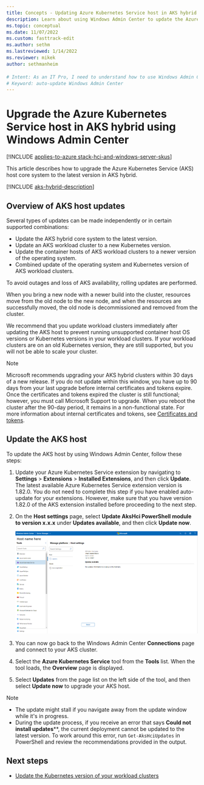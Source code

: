 ```yaml
---
title: Concepts - Updating Azure Kubernetes Service host in AKS hybrid using Windows Admin Center
description: Learn about using Windows Admin Center to update the Azure Kubernetes Service host in AKS hybrid.
ms.topic: conceptual
ms.date: 11/07/2022
ms.custom: fasttrack-edit
ms.author: sethm 
ms.lastreviewed: 1/14/2022
ms.reviewer: mikek
author: sethmanheim

# Intent: As an IT Pro, I need to understand how to use Windows Admin Center to update my AKS  host.
# Keyword: auto-update Windows Admin Center
---
```


# Upgrade the Azure Kubernetes Service host in AKS hybrid using Windows Admin Center

[!INCLUDE [applies-to-azure stack-hci-and-windows-server-skus](includes/aks-hci-applies-to-skus/aks-hybrid-applies-to-azure-stack-hci-windows-server-sku.md)]

This article describes how to upgrade the Azure Kubernetes Service (AKS) host core system to the latest version in AKS hybrid. 

[!INCLUDE [aks-hybrid-description](includes/aks-hybrid-description.md)]

## Overview of AKS host updates

Several types of updates can be made independently or in certain supported combinations:

- Update the AKS hybrid core system to the latest version.
- Update an AKS workload cluster to a new Kubernetes version.
- Update the container hosts of AKS workload clusters to a newer version of the operating system.
- Combined update of the operating system and Kubernetes version of AKS workload clusters.

To avoid outages and loss of AKS availability, rolling updates are performed.

When you bring a new node with a newer build into the cluster, resources move from the old node to the new node, and when the resources are successfully moved, the old node is decommissioned and removed from the cluster.

We recommend that you update workload clusters immediately after updating the AKS host to prevent running unsupported container host OS versions or Kubernetes versions in your workload clusters. If your workload clusters are on an old Kubernetes version, they are still supported, but you will not be able to scale your cluster.

> [!NOTE]  
> Microsoft recommends upgrading your AKS hybrid clusters within 30 days of a new release. If you do not update within this window, you have up to 90 days from your last upgrade before internal certificates and tokens expire. Once the certificates and tokens expired the cluster is still functional; however, you must call Microsoft Support to upgrade. When you reboot the cluster after the 90-day period, it remains in a non-functional state. For more information about internal certificates and tokens, see [Certificates and tokens](/azure-stack/aks-hci/certificates-update-after-sixty-days).

## Update the AKS host

To update the AKS host by using Windows Admin Center, follow these steps:

1. Update your Azure Kubernetes Service extension by navigating to **Settings** > **Extensions** > **Installed Extensions**, and then click **Update**. The latest available Azure Kubernetes Service extension version is 1.82.0. You do not need to complete this step if you have enabled auto-update for your extensions. However, make sure that you have version 1.82.0 of the AKS extension installed before proceeding to the next step.

2. On the **Host settings** page, select **Update AksHci PowerShell module to version x.x.x** under **Updates available**, and then click **Update now**.

   [ ![Screenshot showing the available AksHci PowerShell updates in AKS host settings.](./media/wac-upgrade/available-module-version.png) ](./media/wac-upgrade/available-module-version.png#lightbox)

4. You can now go back to the Windows Admin Center **Connections** page and connect to your AKS cluster.
5. Select the **Azure Kubernetes Service** tool from the **Tools** list. When the tool loads, the **Overview** page is displayed.
6. Select **Updates** from the page list on the left side of the tool, and then select **Update now** to upgrade your AKS host.

> [!NOTE]
> - The update might stall if you navigate away from the update window while it's in progress.
> - During the update process, if you receive an error that says **Could not install updates****, the current deployment cannot be updated to the latest version. To work around this error, run `Get-AksHciUpdates` in PowerShell and review the recommendations provided in the output.

## Next steps
- [Update the Kubernetes version of your workload clusters](./upgrade-kubernetes.md)